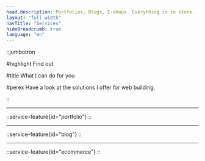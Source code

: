 ```yaml
---
head.description: Portfolios, Blogs, E-shops. Everything is in store.
layout: "full-width"
navTitle: "Services"
hideBreadcrumb: true
language: "en"
---
```


::jumbotron

#highlight
Find out

#title
What I can do for you

#perex
Have a look at the solutions I offer for web building.

::

---

::service-feature{id="portfolio"}
::

---

::service-feature{id="blog"}
::

---

::service-feature{id="ecommerce"}
::
